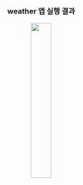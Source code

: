 <div align="center">
<h3>weather 앱 실행 결과</h3>
<img src="https://user-images.githubusercontent.com/80310308/158348009-d77bae86-b021-444f-8406-8e4c251e9ca4.jpeg" width="30%" height="30%"/>
</div>
